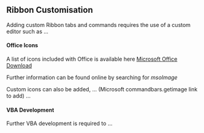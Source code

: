 ## Ribbon Customisation

Adding custom Ribbon tabs and commands requires the use of a custom editor such as ...

#### Office Icons

A list of icons included with Office is available here [Microsoft Office Download](https://www.microsoft.com/en-nz/download/confirmation.aspx?id=21103)

Further information can be found online by searching for *msoImage*

Custom icons can also be added, ... (Microsoft commandbars.getimage link to add) ...


#### VBA Development

Further VBA development is required to ...


